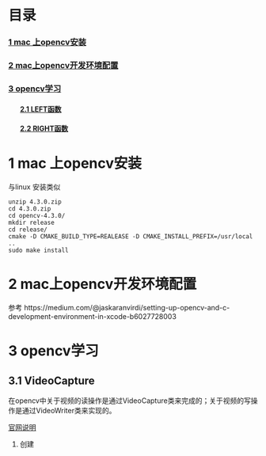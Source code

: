 # 目录
<h3><a href="#title1">1 mac 上opencv安装</a> </h3>
<h3><a href="#title2">2 mac上opencv开发环境配置</a> </h3>
<h3><a href="#title3">3 opencv学习</a> </h3>
		<h4><ul><a href="#title2.1">2.1 LEFT函数</a> </h4>
		<h4><ul><a href="#title2.2">2.2 RIGHT函数</a> </h4>
		
<div style="page-break-after:always"></div>

  <h1 id="title1">1 mac 上opencv安装</h1>  
与linux 安装类似

```
unzip 4.3.0.zip 
cd 4.3.0.zip 
cd opencv-4.3.0/
mkdir release
cd release/
cmake -D CMAKE_BUILD_TYPE=REALEASE -D CMAKE_INSTALL_PREFIX=/usr/local ..
sudo make install
```

  <h1 id="title1">2 mac上opencv开发环境配置</h1>  
参考 https://medium.com/@jaskaranvirdi/setting-up-opencv-and-c-development-environment-in-xcode-b6027728003

  <h1 id="title3">3 opencv学习</h1>  
  <h2 id="title3.1">3.1 VideoCapture </h2>  
  在opencv中关于视频的读操作是通过VideoCapture类来完成的；关于视频的写操作是通过VideoWriter类来实现的。
  
  [官网说明](https://docs.opencv.org/3.4/d8/dfe/classcv_1_1VideoCapture.html#a57c0e81e83e60f36c83027dc2a188e80)

1. 创建
<!--stackedit_data:
eyJoaXN0b3J5IjpbLTE3MDU5NDk1NTZdfQ==
-->
